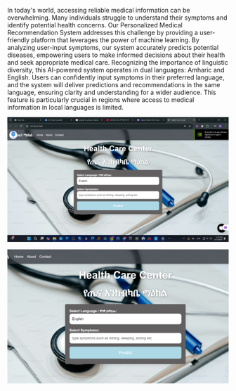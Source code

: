 In today's world, accessing reliable medical information can be overwhelming. Many individuals struggle to understand their symptoms and identify potential health concerns. Our Personalized Medical Recommendation System addresses this challenge by providing a user-friendly platform that leverages the power of machine learning. By analyzing user-input symptoms, our system accurately predicts potential diseases, empowering users to make informed decisions about their health and seek appropriate medical care. Recognizing the importance of linguistic diversity, this AI-powered system operates in dual languages: Amharic and English. Users can confidently input symptoms in their preferred language, and the system will deliver predictions and recommendations in the same language, ensuring clarity and understanding for a wider audience. This feature is particularly crucial in regions where access to medical information in local languages is limited.

![image alt](https://github.com/RoboCoder21/AI-medicine-Recomendation-/blob/e5bd14b8a0140e7407a0149b2586e79307bdf985/Screenshot%202025-02-17%20143639.png)

![image alt](https://github.com/RoboCoder21/AI-medicine-Recomendation-/blob/cdfb72610318d981445310bf155bcb1a52aea1fa/Screenshot%202025-02-17%20143644.png)
